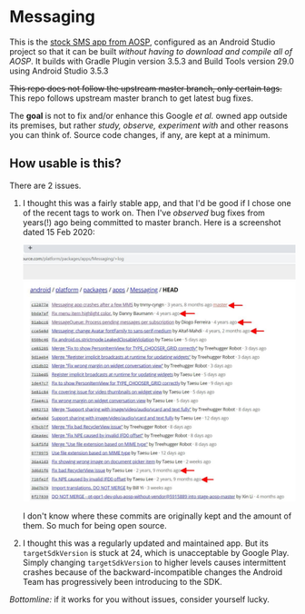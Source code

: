 # Messaging
This is the [stock SMS app from AOSP](https://android.googlesource.com/platform/packages/apps/Messaging/), configured as an Android Studio project so that it can be built *without having to download and compile all of AOSP*. It builds with Gradle Plugin version 3.5.3 and Build Tools version 29.0 using Android Studio 3.5.3

~~This repo does not follow the upstream master branch, only certain tags.~~ This repo follows upstream master branch to get latest bug fixes.

The **goal** is not to fix and/or enhance this Google _et al._ owned app outside its premises, but rather _study, observe, experiment with_ and other reasons you can think of. Source code changes, if any, are kept at a minimum.

## How usable is this?
There are 2 issues.

1. I thought this was a fairly stable app, and that I'd be good if I chose one of the recent tags to work on.
   Then I've _observed_ bug fixes from years(!) ago being committed to master branch. Here is a screenshot dated 15 Feb 2020:

   ![master commit log 15 Feb 2020](commits_shot.jpg)

   I don't know where these commits are originally kept and the amount of them. So much for being open source.
   
2. I thought this was a regularly updated and maintained app. But its `targetSdkVersion` is stuck at 24, which is unacceptable by Google Play. Simply changing `targetSdkVersion` to higher levels causes intermittent crashes because of the backward-incompatible changes the Android Team has progressively been introducing to the SDK.

*Bottomline:* if it works for you without issues, consider yourself lucky.
